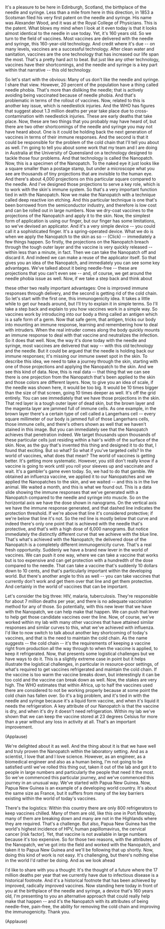 
It&#39;s a pleasure to be here
in Edinburgh, Scotland,
the birthplace of the needle and syringe.
Less than a mile from here in this direction,
in 1853 a Scotsman
filed his very first patent on the needle and syringe.
His name was Alexander Wood,
and it was at the Royal College of Physicians.
This is the patent.
What blows my mind when I look at it even today
is that it looks almost identical
to the needle in use today.
Yet, it&#39;s 160 years old.
So we turn to the field of vaccines.
Most vaccines are delivered with
the needle and syringe, 
this 160-year-old technology.
And credit where it&#39;s due -- on many levels,
vaccines are a successful technology.
After clean water and sanitation,
vaccines are the one technology that has increased
our life span the most.
That&#39;s a pretty hard act to beat.
But just like any other technology,
vaccines have their shortcomings,
and the needle and syringe
is a key part within that narrative --
this old technology.

So let&#39;s start with the obvious:
Many of us don&#39;t like the needle and syringe.
I share that view.
However, 20 percent of the population
have a thing called needle phobia.
That&#39;s more than disliking the needle;
that is actively avoiding being vaccinated
because of needle phobia.
And that&#39;s problematic in terms 
of the rollout of vaccines.
Now, related to this is another key issue,
which is needlestick injuries.
And the WHO has figures
that suggest about 1.3 million deaths per year
take place due to cross-contamination
with needlestick injuries.
These are early deaths that take place.
Now, these are two things that 
you probably may have heard of,
but there are two other shortcomings
of the needle and syringe you 
may not have heard about.
One is it could be holding back
the next generation of vaccines
in terms of their immune responses.
And the second is that it could be responsible
for the problem of the cold chain
that I&#39;ll tell you about as well.
I&#39;m going to tell you about some work
that my team and I are doing in Australia
at the University of Queensland
on a technology designed to 
tackle those four problems.
And that technology is called the Nanopatch.
Now, this is a specimen of the Nanopatch.
To the naked eye
it just looks like a square
smaller than a postage stamp,
but under a microscope
what you see are thousands of tiny projections
that are invisible to the human eye.
And there&#39;s about 4,000 projections
on this particular square compared to the needle.
And I&#39;ve designed those projections
to serve a key role, which is to 
work with the skin&#39;s immune system.
So that&#39;s a very important function
tied in with the Nanopatch.
Now we make the Nanopatch
with a technique
called deep reactive ion etching.
And this particular technique 
is one that&#39;s been borrowed
from the semiconductor industry,
and therefore is low cost
and can be rolled out in large numbers.
Now we dry-coat vaccines to 
the projections of the Nanopatch
and apply it to the skin.
Now, the simplest form of application
is using our finger,
but our finger has some limitations,
so we&#39;ve devised an applicator.
And it&#39;s a very simple device --
you could call it a sophisticated finger.
It&#39;s a spring-operated device.
What we do is when we apply 
the Nanopatch to the skin as so --
(Click) --
immediately a few things happen.
So firstly, the projections on the Nanopatch
breach through the tough outer layer
and the vaccine is very quickly released --
within less than a minute, in fact.
Then we can take the Nanopatch off
and discard it.
And indeed we can make 
a reuse of the applicator itself.
So that gives you an idea of the Nanopatch,
and immediately you can see some key advantages.
We&#39;ve talked about it being needle-free --
these are projections that you can&#39;t even see --
and, of course, we get around
the needle phobia issue as well.
Now, if we take a step back and think about

these other two really important advantages:
One is improved immune 
responses through delivery,
and the second is getting rid of the cold chain.
So let&#39;s start with the first one, 
this immunogenicity idea.
It takes a little while to get our heads around,
but I&#39;ll try to explain it in simple terms.
So I&#39;ll take a step back and explain to you
how vaccines work in a simple way.
So vaccines work by introducing into our body
a thing called an antigen
which is a safe form of a germ.
Now that safe germ, that antigen,
tricks our body into mounting an immune response,
learning and remembering 
how to deal with intruders.
When the real intruder comes along
the body quickly mounts an immune response
to deal with that vaccine
and neutralizes the infection.
So it does that well.
Now, the way it&#39;s done today 
with the needle and syringe,
most vaccines are delivered that way --
with this old technology and the needle.
But it could be argued that the needle 
is holding back our immune responses;
it&#39;s missing our immune sweet spot in the skin.
To describe this idea,
we need to take a journey through the skin,
starting with one of those projections
and applying the Nanopatch to the skin.
And we see this kind of data.
Now, this is real data --
that thing that we can see there is one projection
from the Nanopatch that&#39;s been applied to the skin
and those colors are different layers.
Now, to give you an idea of scale,
if the needle was shown here, it would be too big.
It would be 10 times bigger
than the size of that screen,
going 10 times deeper as well.
It&#39;s off the grid entirely.
You can see immediately that we 
have those projections in the skin.
That red layer is a tough outer layer of dead skin,
but the brown layer and the magenta layer
are jammed full of immune cells.
As one example, in the brown layer
there&#39;s a certain type of cell 
called a Langerhans cell --
every square millimeter of our body
is jammed full of those Langerhans cells,
those immune cells, and 
there&#39;s others shown as well
that we haven&#39;t stained in this image.
But you can immediately see that the Nanopatch
achieves that penetration indeed.
We target thousands upon thousands 
of these particular cells
just residing within a hair&#39;s width
of the surface of the skin.
Now, as the guy that&#39;s invented
this thing and designed it to do that,
I found that exciting. But so what?
So what if you&#39;ve targeted cells?
In the world of vaccines, what does that mean?
The world of vaccines is getting better.
It&#39;s getting more systematic.
However, you still don&#39;t really know
if a vaccine is going to work
until you roll your sleeves up
and vaccinate and wait.
It&#39;s a gambler&#39;s game even today.
So, we had to do that gamble.
We obtained an influenza vaccine,
we applied it to our Nanopatches
and we applied the Nanopatches to the skin,
and we waited --
and this is in the live animal.
We waited a month,
and this is what we found out.
This is a data slide showing the immune responses
that we&#39;ve generated with a Nanopatch
compared to the needle and syringe into muscle.
So on the horizontal axis we have 
the dose shown in nanograms.
On the vertical axis we have 
the immune response generated,
and that dashed line indicates 
the protection threshold.
If we&#39;re above that line it&#39;s considered protective;
if we&#39;re below that line it&#39;s not.
So the red line is mostly below that curve
and indeed there&#39;s only one point that 
is achieved with the needle that&#39;s protective,
and that&#39;s with a high dose of 6,000 nanograms.
But notice immediately the distinctly different curve
that we achieve with the blue line.
That&#39;s what&#39;s achieved with the Nanopatch;
the delivered dose of the Nanopatch is
a completely different immunogenicity curve.
That&#39;s a real fresh opportunity.
Suddenly we have a brand new lever
in the world of vaccines.
We can push it one way,
where we can take a vaccine 
that works but is too expensive
and can get protection
with a hundredth of the dose 
compared to the needle.
That can take a vaccine that&#39;s suddenly 
10 dollars down to 10 cents,
and that&#39;s particularly important 
within the developing world.
But there&#39;s another angle to this as well --
you can take vaccines that currently don&#39;t work
and get them over that line
and get them protective.
And certainly in the world of vaccines
that can be important.

Let&#39;s consider the big three:
HIV, malaria, tuberculosis.
They&#39;re responsible for about 
7 million deaths per year,
and there is no adequate vaccination 
method for any of those.
So potentially, with this new lever 
that we have with the Nanopatch,
we can help make that happen.
We can push that lever to help get those 
candidate vaccines over the line.
Now, of course, we&#39;ve worked within my lab
with many other vaccines that have attained
similar responses and similar curves to this,
what we&#39;ve achieved with influenza.
I&#39;d like to now switch to talk about
another key shortcoming of today&#39;s vaccines,
and that is the need to maintain the cold chain.
As the name suggests -- the cold chain --
it&#39;s the requirements of keeping 
a vaccine right from production
all the way through to when the vaccine is applied,
to keep it refrigerated.
Now, that presents some logistical challenges
but we have ways to do it.
This is a slightly extreme case in point
but it helps illustrate the logistical challenges,
in particular in resource-poor settings,
of what&#39;s required to get vaccines
refrigerated and maintain the cold chain.
If the vaccine is too warm the vaccine breaks down,
but interestingly it can be too cold
and the vaccine can break down as well.
Now, the stakes are very high.
The WHO estimates that within Africa,
up to half the vaccines used there
are considered to not be working properly
because at some point the 
cold chain has fallen over.
So it&#39;s a big problem, and it&#39;s tied 
in with the needle and syringe
because it&#39;s a liquid form vaccine, and 
when it&#39;s liquid it needs the refrigeration.
A key attribute of our Nanopatch
is that the vaccine is dry,
and when it&#39;s dry it doesn&#39;t need refrigeration.
Within my lab we&#39;ve shown that we can keep
the vaccine stored at 23 degrees Celsius
for more than a year without 
any loss in activity at all.
That&#39;s an important improvement.

(Applause)

We&#39;re delighted about it as well.
And the thing about it is that
we have well and truly proven
the Nanopatch within the laboratory setting.
And as a scientist, I love that and I love science.
However, as an engineer,
as a biomedical engineer
and also as a human being,
I&#39;m not going to be satisfied
until we&#39;ve rolled this thing 
out, taken it out of the lab
and got it to people in large numbers
and particularly the people that need it the most.
So we&#39;ve commenced this particular journey,
and we&#39;ve commenced this 
journey in an unusual way.
We&#39;ve started with Papua New Guinea.
Now, Papua New Guinea is an example 
of a developing world country.
It&#39;s about the same size as France,
but it suffers from many of the key barriers
existing within the world of today&#39;s vaccines.

There&#39;s the logistics:
Within this country there are only 800 
refrigerators to keep vaccines chilled.
Many of them are old, like this one in Port Moresby,
many of them are breaking down
and many are not in the Highlands 
where they are required.
That&#39;s a challenge.
But also, Papua New Guinea has the 
world&#39;s highest incidence of HPV,
human papillomavirus, the 
cervical cancer [risk factor].
Yet, that vaccine is not available in large numbers
because it&#39;s too expensive.
So for those two reasons, with 
the attributes of the Nanopatch,
we&#39;ve got into the field and 
worked with the Nanopatch,
and taken it to Papua New Guinea
and we&#39;ll be following that up shortly.
Now, doing this kind of work is not easy.
It&#39;s challenging,
but there&#39;s nothing else in 
the world I&#39;d rather be doing.
And as we look ahead

I&#39;d like to share with you a thought:
It&#39;s the thought of a future where
the 17 million deaths per year
that we currently have due to infectious disease
is a historical footnote.
And it&#39;s a historical footnote that has been achieved
by improved, radically improved vaccines.
Now standing here today in front of you
at the birthplace of the needle and syringe,
a device that&#39;s 160 years old,
I&#39;m presenting to you an alternative approach
that could really help make that happen --
and it&#39;s the Nanopatch with its attributes 
of being needle-free, pain-free,
the ability for removing the cold chain
and improving the immunogenicity.
Thank you.

(Applause)

